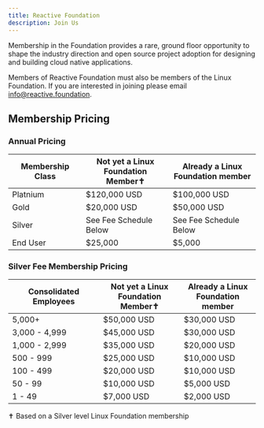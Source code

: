 ```yaml
---
title: Reactive Foundation
description: Join Us
---
```


Membership in the Foundation provides a rare, ground floor opportunity to shape the industry direction and open source project adoption for designing and building cloud native applications.

Members of Reactive Foundation must also be members of the Linux Foundation. If you are interested in joining please email info@reactive.foundation.

## Membership Pricing

### Annual Pricing

| Membership Class  | Not yet a Linux<br>Foundation Member✝︎ | Already a Linux<br>Foundation member |
|-------------------|---------------------------------|-------------------|
| Platnium          | $120,000 USD | $100,000 USD |
| Gold              | $20,000 USD | $50,000 USD |
| Silver            | See Fee Schedule Below | See Fee Schedule Below | 
| End User          | $25,000 | $5,000 |

### Silver Fee Membership Pricing
| Consolidated Employees  | Not yet a Linux<br>Foundation Member✝︎ | Already a Linux<br>Foundation member |
|-------------------|---------------------------------|-------------------|
| 5,000+            | $50,000 USD | $30,000 USD |
| 3,000 - 4,999     | $45,000 USD | $30,000 USD |
| 1,000 - 2,999     | $35,000 USD | $20,000 USD |
| 500 - 999         | $25,000 USD | $10,000 USD |
| 100 - 499         | $20,000 USD | $10,000 USD |
| 50 - 99           | $10,000 USD | $5,000 USD |
| 1 - 49            | $7,000 USD | $2,000 USD |

✝︎ Based on a Silver level Linux Foundation membership